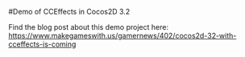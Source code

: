 #Demo of CCEffects in Cocos2D 3.2

Find the blog post about this demo project here: https://www.makegameswith.us/gamernews/402/cocos2d-32-with-cceffects-is-coming
